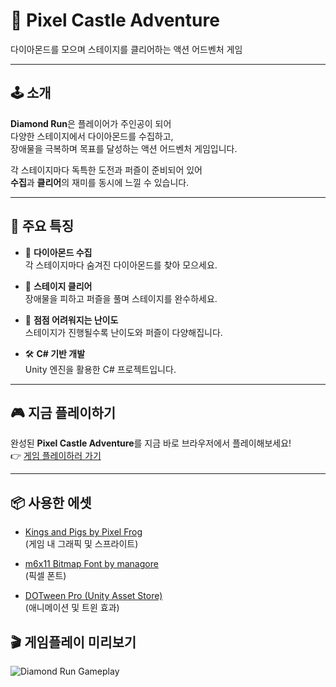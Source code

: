 # 💎 Pixel Castle Adventure

다이아몬드를 모으며 스테이지를 클리어하는 액션 어드벤처 게임

---

## 🕹️ 소개

**Diamond Run**은 플레이어가 주인공이 되어  
다양한 스테이지에서 다이아몬드를 수집하고,  
장애물을 극복하며 목표를 달성하는 액션 어드벤처 게임입니다.

각 스테이지마다 독특한 도전과 퍼즐이 준비되어 있어  
**수집**과 **클리어**의 재미를 동시에 느낄 수 있습니다.

---

## 🌟 주요 특징

- 💎 **다이아몬드 수집**  
  각 스테이지마다 숨겨진 다이아몬드를 찾아 모으세요.

- 🚩 **스테이지 클리어**  
  장애물을 피하고 퍼즐을 풀며 스테이지를 완수하세요.

- 🎯 **점점 어려워지는 난이도**  
  스테이지가 진행될수록 난이도와 퍼즐이 다양해집니다.

- 🛠️ **C# 기반 개발**  
  Unity 엔진을 활용한 C# 프로젝트입니다.

---

## 🎮 지금 플레이하기

완성된 **Pixel Castle Adventure**를 지금 바로 브라우저에서 플레이해보세요!  
👉 [게임 플레이하러 가기](https://play.unity.com/en/games/d065d92d-699c-4235-b8db-600a5359a29b/pixel-castle-adventure)

---

## 📦 사용한 에셋

- [Kings and Pigs by Pixel Frog](https://pixelfrog-assets.itch.io/kings-and-pigs)  
  (게임 내 그래픽 및 스프라이트)

- [m6x11 Bitmap Font by managore](https://managore.itch.io/m6x11)  
  (픽셀 폰트)

- [DOTween Pro (Unity Asset Store)](https://assetstore.unity.com/packages/tools/visual-scripting/dotween-pro-32416?locale=ko-KR)  
  (애니메이션 및 트윈 효과)

## 🎬 게임플레이 미리보기

![Diamond Run Gameplay](./explay/Ex_play.gif)


